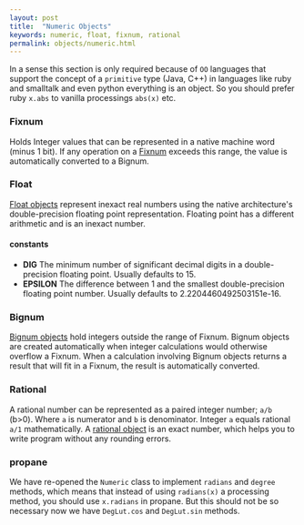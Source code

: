 ```yaml
---
layout: post
title:  "Numeric Objects"
keywords: numeric, float, fixnum, rational
permalink: objects/numeric.html
---
```


In a sense this section is only required because of `OO` languages that support the concept of a `primitive` type (Java, C++) in languages like ruby and smalltalk and even python everything is an object. So you should prefer ruby `x.abs` to vanilla processings `abs(x)` etc.

### Fixnum ###

Holds Integer values that can be represented in a native machine word (minus 1 bit). If any operation on a [Fixnum][fixnum] exceeds this range, the value is automatically converted to a Bignum.

### Float ###

[Float objects][float] represent inexact real numbers using the native architecture's double-precision floating point representation.  Floating point has a different arithmetic and is an inexact number.

#### constants ###
* __DIG__ The minimum number of significant decimal digits in a double-precision floating point. Usually defaults to 15.
* __EPSILON__ The difference between 1 and the smallest double-precision floating point number.  Usually defaults to 2.2204460492503151e-16.

### Bignum ###

[Bignum objects][bignum] hold integers outside the range of Fixnum. Bignum objects are created automatically when integer calculations would otherwise overflow a Fixnum. When a calculation involving Bignum objects returns a result that will fit in a Fixnum, the result is automatically converted.

### Rational ###

A rational number can be represented as a paired integer number; `a/b` (b>0). Where `a` is numerator and `b` is denominator. Integer `a` equals rational `a/1` mathematically.  A [rational object][rational] is an exact number, which helps you to write program without any rounding errors.

### propane ###

We have re-opened the `Numeric` class to implement `radians` and `degree` methods, which means that instead of using `radians(x)` a processing method, you should use `x.radians` in propane. But this should not be so necessary now we have `DegLut.cos` and `DegLut.sin` methods.

[float]:https://ruby-doc.org/core-2.2.0/Float.html
[fixnum]:https://ruby-doc.org/core-2.2.0/Fixnum.html
[bignum]:https://ruby-doc.org/core-2.2.0/Bignum.html
[rational]:https://ruby-doc.org/core-2.2.0/Rational.html
